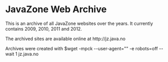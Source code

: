 # JavaZone Web Archive
This is an archive of all JavaZone websites over the years. It currently contains 2009, 2010, 2011 and 2012.

The archived sites are available online at http://jz<year>.java.no

Archives were created with $wget -mpck --user-agent="" -e robots=off --wait 1 jz<year>.java.no
